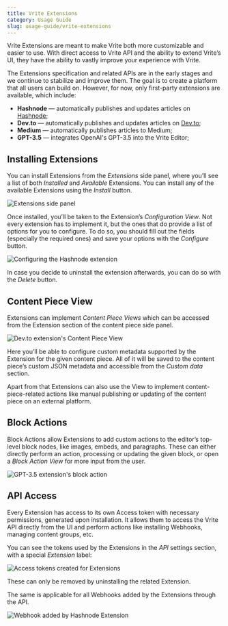 ```yaml
---
title: Vrite Extensions
category: Usage Guide
slug: usage-guide/vrite-extensions
---
```


Vrite Extensions are meant to make Vrite both more customizable and easier to use. With direct access to Vrite API and the ability to extend Vrite’s UI, they have the ability to vastly improve your experience with Vrite.

The Extensions specification and related APIs are in the early stages and we continue to stabilize and improve them. The goal is to create a platform that all users can build on. However, for now, only first-party extensions are available, which include:

- **Hashnode** — automatically publishes and updates articles on [Hashnode](https://hashnode.com/);
- **Dev.to** — automatically publishes and updates articles on [Dev.to](https://dev.to/);
- **Medium** — automatically publishes articles to Medium;
- **GPT-3.5** — integrates OpenAI's GPT-3.5 into the Vrite Editor;

## Installing Extensions

You can install Extensions from the _Extensions_ side panel, where you’ll see a list of both _Installed_ and _Available_ Extensions. You can install any of the available Extensions using the _Install_ button.

![Extensions side panel](https://assets.vrite.io/6409e82d7dfc74cef7a72e0d/dVqrDeIarqVHle9GIe7Kr.png)

Once installed, you’ll be taken to the Extension’s _Configuration View_. Not every extension has to implement it, but the ones that do provide a list of options for you to configure. To do so, you should fill out the fields (especially the required ones) and save your options with the _Configure_ button.

![Configuring the Hashnode extension](https://assets.vrite.io/6409e82d7dfc74cef7a72e0d/xMhNCJ7ono1NQHBT7B_T9.png)

In case you decide to uninstall the extension afterwards, you can do so with the _Delete_ button.

## Content Piece View

Extensions can implement _Content Piece Views_ which can be accessed from the Extension section of the content piece side panel.

![Dev.to extension's Content Piece View](https://assets.vrite.io/6409e82d7dfc74cef7a72e0d/zV6agIhYVifXY7fege9Mv.png)

Here you’ll be able to configure custom metadata supported by the Extension for the given content piece. All of it will be saved to the content piece’s custom JSON metadata and accessible from the _Custom data_ section.

Apart from that Extensions can also use the View to implement content-piece-related actions like manual publishing or updating of the content piece on an external platform.

## Block Actions

Block Actions allow Extensions to add custom actions to the editor’s top-level block nodes, like images, embeds, and paragraphs. These can either directly perform an action, processing or updating the given block, or open a _Block Action View_ for more input from the user.

![GPT-3.5 extension's block action](https://assets.vrite.io/6409e82d7dfc74cef7a72e0d/PTF40QFv6avcdh__zJl_O.png)

## API Access

Every Extension has access to its own Access token with necessary permissions, generated upon installation. It allows them to access the Vrite API directly from the UI and perform actions like installing Webhooks, managing content groups, etc.

You can see the tokens used by the Extensions in the _API_ settings section, with a special _Extension_ label:

![Access tokens created for Extensions](https://assets.vrite.io/6409e82d7dfc74cef7a72e0d/TDKoIbxhtdp2jIyK32B7d.png)

These can only be removed by uninstalling the related Extension.

The same is applicable for all Webhooks added by the Extensions through the API.

![Webhook added by Hashnode Extension](https://assets.vrite.io/6409e82d7dfc74cef7a72e0d/AZfCYlwn4Pl9FBdEq3cU-.png)
